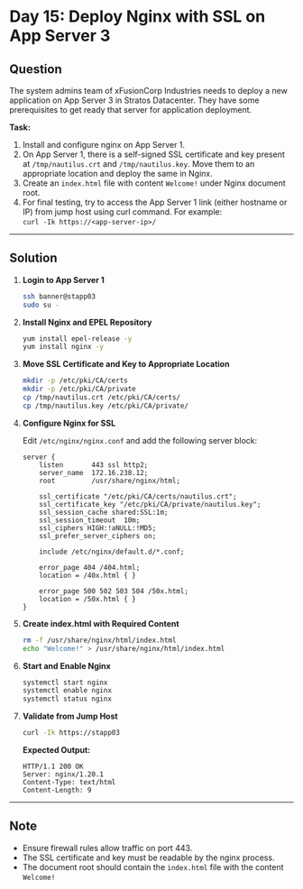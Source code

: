 # Day 15: Deploy Nginx with SSL on App Server 3

## Question

The system admins team of xFusionCorp Industries needs to deploy a new application on App Server 3 in Stratos Datacenter. They have some prerequisites to get ready that server for application deployment.

**Task:**  
1. Install and configure nginx on App Server 1.  
2. On App Server 1, there is a self-signed SSL certificate and key present at `/tmp/nautilus.crt` and `/tmp/nautilus.key`. Move them to an appropriate location and deploy the same in Nginx.  
3. Create an `index.html` file with content `Welcome!` under Nginx document root.  
4. For final testing, try to access the App Server 1 link (either hostname or IP) from jump host using curl command. For example:  
   `curl -Ik https://<app-server-ip>/`

---

## Solution

1. **Login to App Server 1**

   ```bash
   ssh banner@stapp03
   sudo su -
   ```

2. **Install Nginx and EPEL Repository**

   ```bash
   yum install epel-release -y
   yum install nginx -y
   ```

3. **Move SSL Certificate and Key to Appropriate Location**

   ```bash
   mkdir -p /etc/pki/CA/certs
   mkdir -p /etc/pki/CA/private
   cp /tmp/nautilus.crt /etc/pki/CA/certs/
   cp /tmp/nautilus.key /etc/pki/CA/private/
   ```

4. **Configure Nginx for SSL**

   Edit `/etc/nginx/nginx.conf` and add the following server block:

   ```nginx
   server {
       listen       443 ssl http2;
       server_name  172.16.238.12;
       root         /usr/share/nginx/html;

       ssl_certificate "/etc/pki/CA/certs/nautilus.crt";
       ssl_certificate_key "/etc/pki/CA/private/nautilus.key";
       ssl_session_cache shared:SSL:1m;
       ssl_session_timeout  10m;
       ssl_ciphers HIGH:!aNULL:!MD5;
       ssl_prefer_server_ciphers on;

       include /etc/nginx/default.d/*.conf;

       error_page 404 /404.html;
       location = /40x.html { }

       error_page 500 502 503 504 /50x.html;
       location = /50x.html { }
   }
   ```

5. **Create index.html with Required Content**

   ```bash
   rm -f /usr/share/nginx/html/index.html
   echo "Welcome!" > /usr/share/nginx/html/index.html
   ```

6. **Start and Enable Nginx**

   ```bash
   systemctl start nginx
   systemctl enable nginx
   systemctl status nginx
   ```

7. **Validate from Jump Host**

   ```bash
   curl -Ik https://stapp03
   ```

   **Expected Output:**

   ```
   HTTP/1.1 200 OK
   Server: nginx/1.20.1
   Content-Type: text/html
   Content-Length: 9
   ```

---

## Note

- Ensure firewall rules allow traffic on port 443.
- The SSL certificate and key must be readable by the nginx process.
- The document root should contain the `index.html` file with the content `Welcome!`